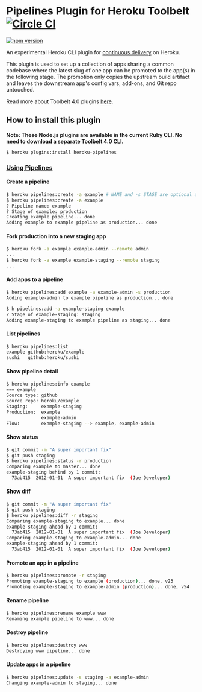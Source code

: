 # Pipelines Plugin for Heroku Toolbelt [![Circle CI](https://circleci.com/gh/heroku/heroku-pipelines/tree/master.svg?style=svg)](https://circleci.com/gh/heroku/heroku-pipelines/tree/master)

[![npm version](https://badge.fury.io/js/heroku-pipelines.svg)](http://badge.fury.io/js/heroku-pipelines)

An experimental Heroku CLI plugin for [continuous delivery](http://en.wikipedia.org/wiki/Continuous_delivery) on Heroku.

This plugin is used to set up a collection of apps sharing a common codebase where the latest slug of one app can be promoted to the app(s) in the following stage. The promotion only copies the upstream build artifact and leaves the downstream app's config vars, add-ons, and Git repo untouched.

Read more about Toolbelt 4.0 plugins [here](https://github.com/heroku/heroku-hello-world#heroku-hello-world).

## How to install this plugin

**Note: These Node.js plugins are available in the current Ruby CLI. No need to download a separate Toolbelt 4.0 CLI.**

```
$ heroku plugins:install heroku-pipelines
```

### [Using Pipelines](https://devcenter.heroku.com/articles/pipelines)

#### Create a pipeline

```bash
$ heroku pipelines:create -a example # NAME and -s STAGE are optional and implied from app name
$ heroku pipelines:create -a example
? Pipeline name: example
? Stage of example: production
Creating example pipeline... done
Adding example to example pipeline as production... done
```

#### Fork production into a new staging app

```bash
$ heroku fork -a example example-admin --remote admin
...
$ heroku fork -a example example-staging --remote staging
...
```

#### Add apps to a pipeline

```bash
$ heroku pipelines:add example -a example-admin -s production
Adding example-admin to example pipeline as production... done

$ h pipelines:add -a example-staging example
? Stage of example-staging: staging
Adding example-staging to example pipeline as staging... done
```

#### List pipelines

```bash
$ heroku pipelines:list
example github:heroku/example
sushi   github:heroku/sushi
```

#### Show pipeline detail

```bash
$ heroku pipelines:info example
=== example
Source type: github
Source repo: heroku/example
Staging:     example-staging
Production:  example
             example-admin
Flow:        example-staging --> example, example-admin
```

#### Show status

```bash
$ git commit -m "A super important fix"
$ git push staging
$ heroku pipelines:status -r production
Comparing example to master... done
example-staging behind by 1 commit:
  73ab415  2012-01-01  A super important fix  (Joe Developer)
```

#### Show diff

```bash
$ git commit -m "A super important fix"
$ git push staging
$ heroku pipelines:diff -r staging
Comparing example-staging to example... done
example-staging ahead by 1 commit:
  73ab415  2012-01-01  A super important fix  (Joe Developer)
Comparing example-staging to example-admin... done
example-staging ahead by 1 commit:
  73ab415  2012-01-01  A super important fix  (Joe Developer)
```

#### Promote an app in a pipeline

```bash
$ heroku pipelines:promote -r staging
Promoting example-staging to example (production)... done, v23
Promoting example-staging to example-admin (production)... done, v54
```

#### Rename pipeline

```bash
$ heroku pipelines:rename example www
Renaming example pipeline to www... done
```

#### Destroy pipeline

```bash
$ heroku pipelines:destroy www
Destroying www pipeline... done
```

#### Update apps in a pipeline

```bash
$ heroku pipelines:update -s staging -a example-admin
Changing example-admin to staging... done
```

